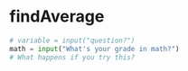 # findAverage
```python
# variable = input("question?")
math = input("What's your grade in math?")
# What happens if you try this?
```

